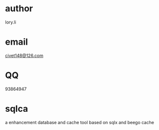 # author 
lory.li
# email
civet148@126.com
# QQ 
93864947
# sqlca
a enhancement database and cache tool based on sqlx and beego cache
